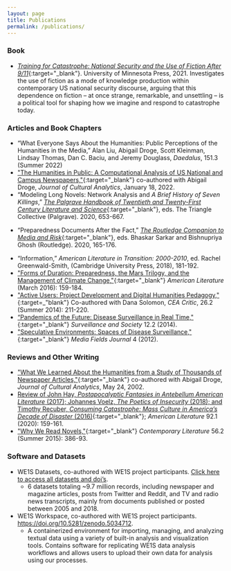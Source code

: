 ```yaml
---
layout: page
title: Publications
permalink: /publications/
---
```

### Book
- [*Training for Catastrophe: National Security and the Use of Fiction After 9/11*](https://www.upress.umn.edu/book-division/books/training-for-catastrophe){:target="_blank"}. University of Minnesota Press, 2021. Investigates the use of fiction as a mode of knowledge production within contemporary US national security discourse, arguing that this dependence on fiction – at once strange, remarkable, and unsettling – is a political tool for shaping how we imagine and respond to catastrophe today.

### Articles and Book Chapters
  - “What Everyone Says About the Humanities: Public Perceptions of the Humanities in the Media,” Alan Liu, Abigail Droge, Scott Kleinman, Lindsay Thomas, Dan C. Baciu, and Jeremy Douglass, *Daedalus*, 151.3 (Summer 2022)
  - ["The Humanities in Public: A Computational Analysis of US National and Campus Newspapers,"](https://culturalanalytics.org/article/32036-the-humanities-in-public-a-computational-analysis-of-us-national-and-campus-newspapers){:target="_blank"} co-authored with Abigail Droge, _Journal of Cultural Analytics_, January 18, 2022.
- “Modeling Long Novels: Network Analysis and *A Brief History of Seven Killings*,” [*The Palgrave Handbook of Twentieth and Twenty-First Century Literature and Science*](https://www.palgrave.com/us/book/9783030482435){:target="_blank"}, eds. The Triangle Collective (Palgrave). 2020, 653-667.
* “Preparedness Documents After the Fact,” [*The Routledge Companion to Media and Risk*](https://www.routledge.com/The-Routledge-Companion-to-Media-and-Risk/Ghosh-Sarkar/p/book/9781138638938){:target="_blank"}, eds. Bhaskar Sarkar and Bishnupriya Ghosh (Routledge). 2020, 165-176.
- “Information,” _American Literature in Transition: 2000-2010_, ed. Rachel Greenwald-Smith, (Cambridge University Press, 2018), 181-192.
- ["Forms of Duration: Preparedness, the Mars Trilogy, and the Management of Climate Change,"](http://americanliterature.dukejournals.org/content/88/1/159.abstract){:target="_blank"} _American Literature_ (March 2016): 159-184.
- ["Active Users: Project Development and Digital Humanities Pedagogy,"](https://muse.jhu.edu/article/550524/summary){:target=_"blank"} Co-authored with Dana Solomon, _CEA Critic_, 26.2 (Summer 2014): 211-220.
- [“Pandemics of the Future: Disease Surveillance in Real Time,"](https://ojs.library.queensu.ca/index.php/surveillance-and-society/article/view/pandemics){:target="_blank"} _Surveillance and Society_ 12.2 (2014).
- ["Speculative Environments: Spaces of Disease Surveillance,"](http://www.mediafieldsjournal.org/speculative-environments/2011/12/29/speculative-environments-spaces-of-disease-surveillance.html){:target="_blank"} _Media Fields Journal_ 4 (2012).

### Reviews and Other Writing
  - ["What We Learned About the Humanities from a Study of Thousands of Newspaper Articles,"](https://culturalanalytics.org/article/35907-what-we-learned-about-the-humanities-from-a-study-of-thousands-of-newspaper-articles){:target="_blank"} co-authored with Abigail Droge, *Journal of Cultural Analytics*, May 24, 2002.
  - [Review of John Hay, *Postapocalyptic Fantasies in Antebellum American Literature* (2017); Johannes Voelz, *The Poetics of Insecurity* (2018); and Timothy Recuber, *Consuming Catastrophe: Mass Culture in America’s Decade of Disaster* (2016)](https://read.dukeupress.edu/american-literature/article-abstract/92/1/159/156860/Postapocalyptic-Fantasies-in-Antebellum-American?redirectedFrom=fulltext){:target="_blank"}; *American Literature* 92.1 (2020): 159-161.
- ["Why We Read Novels,"](https://muse.jhu.edu/article/591469){:target="_blank"} _Contemporary Literature_ 56.2 (Summer 2015): 386-93.

### Software and Datasets
- WE1S Datasets, co-authored with WE1S project participants. [Click here to access all datasets and doi’s](https://zenodo.org/search?page=1&size=20&q=%2Bwe1s%20%2Bdataset%20-%22WE1S%20Collection%20Registry%20ID%22).
    - 6 datasets totaling ~9.7 million records, including newspaper and magazine articles, posts from Twitter and Reddit, and TV and radio news transcripts, mainly from documents published or posted between 2005 and 2018.
- WE1S Workspace, co-authored with WE1S project participants. <https://doi.org/10.5281/zenodo.5034712>.
    - A containerized environment for importing, managing, and analyzing textual data using a variety of built-in analysis and visualization tools. Contains software for replicating WE1S data analysis workflows and allows users to upload their own data for analysis using our processes.
